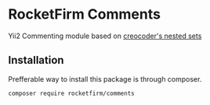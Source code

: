 # RocketFirm Comments 
 Yii2 Commenting module based on [creocoder's nested sets](https://github.com/creocoder/yii2-nested-sets)

## Installation

Prefferable way to install this package is through composer.
```
composer require rocketfirm/comments
```
